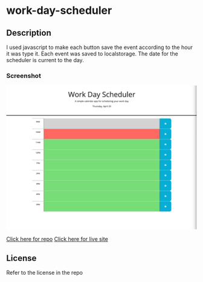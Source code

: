 # work-day-scheduler

## Description

I used javascript to make each button save the event according to the hour it was type it. Each event was saved to localstorage.
The date for the scheduler is current to the day.

### Screenshot 

<img src="https://github.com/jtpham13/work-day-scheduler/blob/main/screenshots/workday.png/">


[Click here for repo](https://github.com/jtpham13/work-day-scheduler)
[Click here for live site](https://jtpham13.github.io/work-day-scheduler/)

## License 

Refer to the license in the repo


